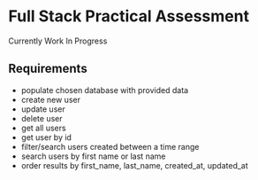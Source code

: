 # Full Stack Practical Assessment

Currently Work In Progress

## Requirements

 - populate chosen database with provided data
 - create new user
 - update user
 - delete user
 - get all users
 - get user by id
 - filter/search users created between a time range
 - search users by first name or last name
 - order results by first_name, last_name, created_at, updated_at
